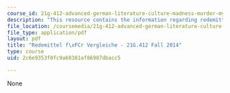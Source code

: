 ```yaml
---
course_id: 21g-412-advanced-german-literature-culture-madness-murder-mysteries-fall-2014
description: "This resource contains the information regarding redemittel f\xFCr vergleiche."
file_location: /coursemedia/21g-412-advanced-german-literature-culture-madness-murder-mysteries-fall-2014/2c6e9353f0fc9a60381af86987dbacc5_MIT21G_412F14_Wo5-6_Rede.pdf
file_type: application/pdf
layout: pdf
title: "Redemittel f\xFCr Vergleiche - 21G.412 Fall 2014"
type: course
uid: 2c6e9353f0fc9a60381af86987dbacc5

---
```

None